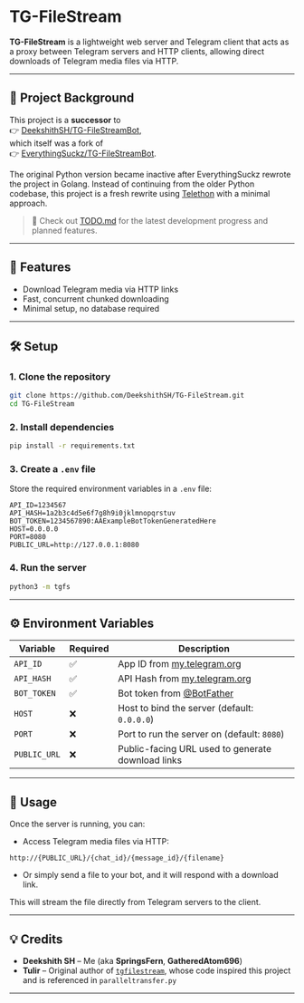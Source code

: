 # TG-FileStream

**TG-FileStream** is a lightweight web server and Telegram client that acts as a proxy between Telegram servers and HTTP clients, allowing direct downloads of Telegram media files via HTTP.

---

## 🔁 Project Background

This project is a **successor** to  
👉 [DeekshithSH/TG-FileStreamBot](https://github.com/DeekshithSH/TG-FileStreamBot),  
which itself was a fork of  
👉 [EverythingSuckz/TG-FileStreamBot](https://github.com/EverythingSuckz/TG-FileStreamBot).

The original Python version became inactive after EverythingSuckz rewrote the project in Golang. Instead of continuing from the older Python codebase, this project is a fresh rewrite using [Telethon](https://github.com/LonamiWebs/Telethon) with a minimal approach.

> 📌 Check out [TODO.md](./TODO.md) for the latest development progress and planned features.

---

## 🚀 Features

- Download Telegram media via HTTP links  
- Fast, concurrent chunked downloading  
- Minimal setup, no database required

---

## 🛠️ Setup

### 1. Clone the repository

```bash
git clone https://github.com/DeekshithSH/TG-FileStream.git
cd TG-FileStream
```

### 2. Install dependencies

```bash
pip install -r requirements.txt
```

### 3. Create a `.env` file

Store the required environment variables in a `.env` file:

```env
API_ID=1234567
API_HASH=1a2b3c4d5e6f7g8h9i0jklmnopqrstuv
BOT_TOKEN=1234567890:AAExampleBotTokenGeneratedHere
HOST=0.0.0.0
PORT=8080
PUBLIC_URL=http://127.0.0.1:8080
```

### 4. Run the server

```bash
python3 -m tgfs
```

---

## ⚙️ Environment Variables

| Variable     | Required | Description                                                |
|--------------|----------|------------------------------------------------------------|
| `API_ID`     | ✅       | App ID from [my.telegram.org](https://my.telegram.org)     |
| `API_HASH`   | ✅       | API Hash from [my.telegram.org](https://my.telegram.org)   |
| `BOT_TOKEN`  | ✅       | Bot token from [@BotFather](https://t.me/BotFather)        |
| `HOST`       | ❌       | Host to bind the server (default: `0.0.0.0`)               |
| `PORT`       | ❌       | Port to run the server on (default: `8080`)                |
| `PUBLIC_URL` | ❌       | Public-facing URL used to generate download links          |

---

## 📂 Usage

Once the server is running, you can:

- Access Telegram media files via HTTP:

```
http://{PUBLIC_URL}/{chat_id}/{message_id}/{filename}
```

- Or simply send a file to your bot, and it will respond with a download link.

This will stream the file directly from Telegram servers to the client.

---

## 💡 Credits

- **Deekshith SH** – Me (aka **SpringsFern**, **GatheredAtom696**)
- **Tulir** – Original author of [`tgfilestream`](https://github.com/tulir/tgfilestream), whose code inspired this project and is referenced in `paralleltransfer.py`

---

